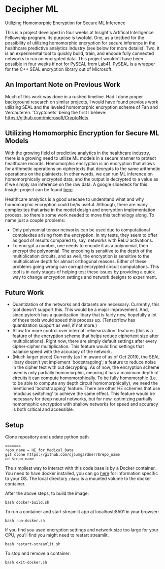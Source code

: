 # Decipher ML
Utilizing Homomorphic Encryption for Secure ML Inference

This is a project developed in four weeks at Insight's Artifical Intelligence Fellowship program. Its purpose is twofold. One, as a testbed for the possibility of utilizing homomorphic encryption for secure inference in the healthcare predictive analytics industry (see below for more details). Two, it is an experimental tool to quickly build, train, and encode fully connected networks to run on encrypted data. This project wouldn't have been possible in four weeks if not for PySEAL from Lab41. PySEAL is a wrapper for the C++ SEAL encryption library out of Microsoft.

## An Important Note on Previous Work

Much of this work was done in a rushed timeline. Had I done proper background research on similar projects, I would have found previous work utilizing SEAL and the leveled homomorphic encryption scheme of Fan and Vercauteren. 'Cryptonets' being the first I believe: https://github.com/microsoft/CryptoNets. 


## Utilizing Homomorphic Encryption for Secure ML Models
With the growing field of predictive analytics in the healthcare industry, there is a growing need to utilize ML models in a secure manner to protect healthcare records. Homomorphic encryption is an encryption that allows for arithmetic operations on ciphertexts that decrypts to the same arithmetic operations on the plaintexts. In other words, we can run ML inference on homomorphically encrypted data, and the output is decrypted to a value as if we simply ran inference on the raw data. A google slidedeck for this Insight project can be found [here](https://docs.google.com/presentation/d/15EZNeUMWxDNn39WEwgoHw3fQwY_7OZWdggyzbdaYs-I/edit?usp=sharing]).

Healthcare analytics is a good usecase to understand what and why homomorphic encryption could be/is useful. Although, there are many complexites that arise in the model design and encryption implementation process, so there's some work needed to move this technology along. To name just a couple problems:
- Only polynomial tensor networks can be used due to computational complexites arising from the encryption. In my tests, they seem to offer as good of results compared to, say, networks with ReLU activations.
- To encrypt a number, one needs to  encode it as a polynomial, then encrypt the polynomial. The encoding is sensitive to the depth of the multiplication circuits, and as well, the encryption is sensitive to the multiplicative depth for almost orthogonal reasons. Either of these problems going wrong can corrupt encrypted circuit computations. This tool is in early stages of helping test these issues by providing a quick way to change encryption settings and network designs to experiment.


## Future Work
 
- Quantization of the networks and datasets are necessary. Currently, this tool doesn't support this. This would be a major improvement. And, since pytorch has a quantization libary that is fairly new, hopefully a lot of those tools would speed this process up. (Tensorflow has quantization support as well, if not more.)
- Allow for more control over internal 'relinearization' features (this is a feature of the encryption scheme that helps 
reduce ciphertext size after multiplications). Right now, there are simply default settings after every cipher-cipher multiplication. This feature would find settings that balance speed with the accuracy of the network.
- (Much larger piece) Currently (as I'm aware of as of Oct 2019), the SEAL libary doesn't yet implement 'bootstrapping'; a feature to reduce noise in the cipher text with out decrypting. As of now, the encryption scheme used is only partially homomorphic, meaning it has a maximum depth of circuits it can compute homomorphically. To be fully homomorphic (i.e. to be able to compute any depth circuit homomorphically), we need the mentioned 'bootstrapping' feature. There are other HE schemes that use 'modulus switching' to achieve the same effect. This feature would be necessary for deep neural networks, but for now, optimizing partially homomophic encryption with shallow networks for speed and accuracy is both critical and accessible. 





## Setup
Clone repository and update python path
```
=======
repo_name = HE_for_Medical_Data
git clone https://github.com/cjbumgardner/$repo_name
cd $repo_name

```

The simpilest way to interact with this code base is by a Docker container. You need to have docker installed, you can go [here](https://docs.docker.com/install/) for information specific to your OS. The local directory ```/data``` is a mounted volume to the docker container.

After the above steps, to build the image: 
```
bash docker-build.sh

```
To run a container and start streamlit app at localhost:8501 in your browser:
```
bash run-docker.sh
```

If you find you used encryption settings and network size too large for your CPU, you'll find you might need to restart 
streamlit.

```
bash restart-streamlit.sh
```

To stop and remove a container:

```
bash exit-docker.sh
```
